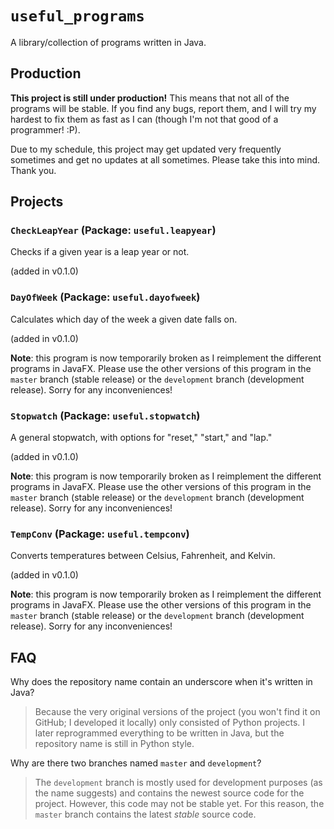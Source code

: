 # `useful_programs`

A library/collection of programs written in Java.

## Production

**This project is still under production!** This means that not all of the programs will be stable. If you find any bugs, report them, and I will try my hardest to fix them as fast as I can (though I'm not that good of a programmer! :P).

Due to my schedule, this project may get updated very frequently sometimes and get no updates at all sometimes. Please take this into mind. Thank you.

## Projects

### `CheckLeapYear` (Package: `useful.leapyear`)

Checks if a given year is a leap year or not.

(added in v0.1.0)

### `DayOfWeek` (Package: `useful.dayofweek`)

Calculates which day of the week a given date falls on.

(added in v0.1.0)

**Note**: this program is now temporarily broken as I reimplement the different programs in JavaFX. Please use the other versions of this program in the `master` branch (stable release) or the `development` branch (development release). Sorry for any inconveniences!

### `Stopwatch` (Package: `useful.stopwatch`)

A general stopwatch, with options for "reset," "start," and "lap."

(added in v0.1.0)

**Note**: this program is now temporarily broken as I reimplement the different programs in JavaFX. Please use the other versions of this program in the `master` branch (stable release) or the `development` branch (development release). Sorry for any inconveniences!

### `TempConv` (Package: `useful.tempconv`)

Converts temperatures between Celsius, Fahrenheit, and Kelvin.

(added in v0.1.0)

**Note**: this program is now temporarily broken as I reimplement the different programs in JavaFX. Please use the other versions of this program in the `master` branch (stable release) or the `development` branch (development release). Sorry for any inconveniences!

## FAQ

Why does the repository name contain an underscore when it's written in Java?

> Because the very original versions of the project (you won't find it on GitHub; I developed it locally) only consisted of Python projects. I later reprogrammed everything to be written in Java, but the repository name is still in Python style.

Why are there two branches named `master` and `development`?

> The `development` branch is mostly used for development purposes (as the name suggests) and contains the newest source code for the project. However, this code may not be stable yet. For this reason, the `master` branch contains the latest *stable* source code.
